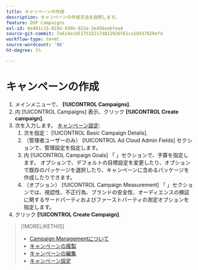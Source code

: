 ```yaml
---
title: キャンペーンの作成
description: キャンペーンの作成方法を説明します。
feature: DSP Campaigns
exl-id: 8e401c15-018d-439b-922e-2e456eabfea4
source-git-commit: 7e614ecb517515217d812926f61ca10437820efd
workflow-type: tm+mt
source-wordcount: '96'
ht-degree: 1%

---
```


# キャンペーンの作成

1. メインメニューで、 **[!UICONTROL Campaigns]**.
1. 内 [!UICONTROL Campaigns] 表示、クリック **[!UICONTROL Create campaign]**.
1. 次を入力します。 [キャンペーン設定](campaign-settings.md):
   1. 次を指定： [!UICONTROL Basic Campaign Details].
   1. （管理者ユーザーのみ） [!UICONTROL Ad Cloud Admin Fields] セクションで、管理設定を指定します。
   1. 内 [!UICONTROL Campaign Goals] 「 」セクションで、予算を指定します。 オプションで、デフォルトの目標設定を変更したり、オプションで既存のパッケージを選択したり、キャンペーンに含めるパッケージを作成したりできます。
   1. （オプション） [!UICONTROL Campaign Measurement] 「 」セクションでは、視認性、不正行為、ブランドの安全性、オーディエンスの検証に関するサードパーティおよびファーストパーティの測定オプションを指定します。
1. クリック **[!UICONTROL Create Campaign]**.

>[!MORELIKETHIS]
>
>* [Campaign Managementについて](campaign-about.md)
>* [キャンペーンの複製](campaign-duplicate.md)
>* [キャンペーンの編集](campaign-edit.md)
>* [キャンペーン設定](campaign-settings.md)

